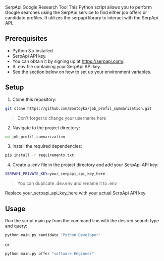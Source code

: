 SerpApi Google Research Tool
This Python script allows you to perform Google searches using the SerpApi service to find either job offers or candidate profiles. It utilizes the serpapi library to interact with the SerpApi API.

## Prerequisites
- Python 3.x installed
- SerpApi API key.
- You can obtain it by signing up at https://serpapi.com/.
- A .env file containing your SerpApi API key.
- See the section below on how to set up your environment variables.
## Setup
1. Clone this repository:
```bash
git clone https://github.com/Bootoyka/job_profil_summarization.git
```
>Don't forget to change your username here
2. Navigate to the project directory:
```bash
cd job_profil_summarization
```
3. Install the required dependencies:
```bash
pip install -r requirements.txt
```
4. Create a .env file in the project directory and add your SerpApi API key:
```bash
SERPAPI_PRIVATE_KEY=your_serpapi_api_key_here
```
>You can duplicate .dev.env and rename it to .env

Replace your_serpapi_api_key_here with your actual SerpApi API key.

## Usage
Run the script main.py from the command line with the desired search type and query:

```bash
python main.py candidate "Python Developer"
```

or 

```bash
python main.py offer "software Engineer"
```

